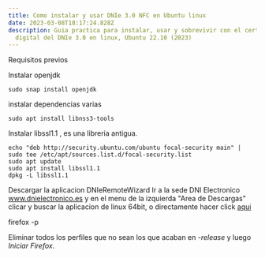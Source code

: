 ```yaml
---
title: Como instalar y usar DNIe 3.0 NFC en Ubuntu linux
date: 2023-03-08T18:17:24.828Z
description: Guia practica para instalar, usar y sobrevivir con el certificado
  digital del DNIe 3.0 en linux, Ubuntu 22.10 (2023)
---
```

R﻿equisitos previos

I﻿nstalar openjdk

```
s﻿udo snap install openjdk
```

i﻿nstalar dependencias varias

```
sudo apt install libnss3-tools
```

Instalar libssl1.1 , es una libreria antigua.

```
echo "deb http://security.ubuntu.com/ubuntu focal-security main" | sudo tee /etc/apt/sources.list.d/focal-security.list
sudo apt update
sudo apt install libssl1.1
dpkg -L libssl1.1
```

D﻿escargar la aplicacion DNIeRemoteWizard
I﻿r a la sede DNI Electronico www.dnielectronico.es y en el menu de la izquierda "Area de Descargas" clicar y buscar la aplicacion de linux 64bit,
o﻿ directamente hacer click [aqui](https://www.dnielectronico.es/portaldnie/PRF1_Cons02.action?pag=REF_1015&id_menu=65)

f﻿irefox -p

E﻿liminar todos los perfiles que no sean los que acaban en *\-release* y luego *Iniciar Firefox*.